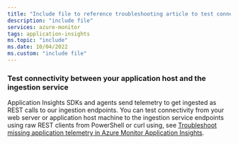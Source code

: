 ```yaml
---
title: "Include file to reference troubleshooting article to test connectivity between your application host and the ingestion service"
description: "include file"
services: azure-monitor
tags: application-insights
ms.topic: "include"
ms.date: 10/04/2022
ms.custom: "include file"
---
```


### Test connectivity between your application host and the ingestion service

Application Insights SDKs and agents send telemetry to get ingested as REST calls to our ingestion endpoints. You can test connectivity from your web server or application host machine to the ingestion service endpoints using raw REST clients from PowerShell or curl using, see [Troubleshoot missing application telemetry in Azure Monitor Application Insights](https://learn.microsoft.com/troubleshoot/azure/azure-monitor/app-insights/investigate-missing-telemetry).